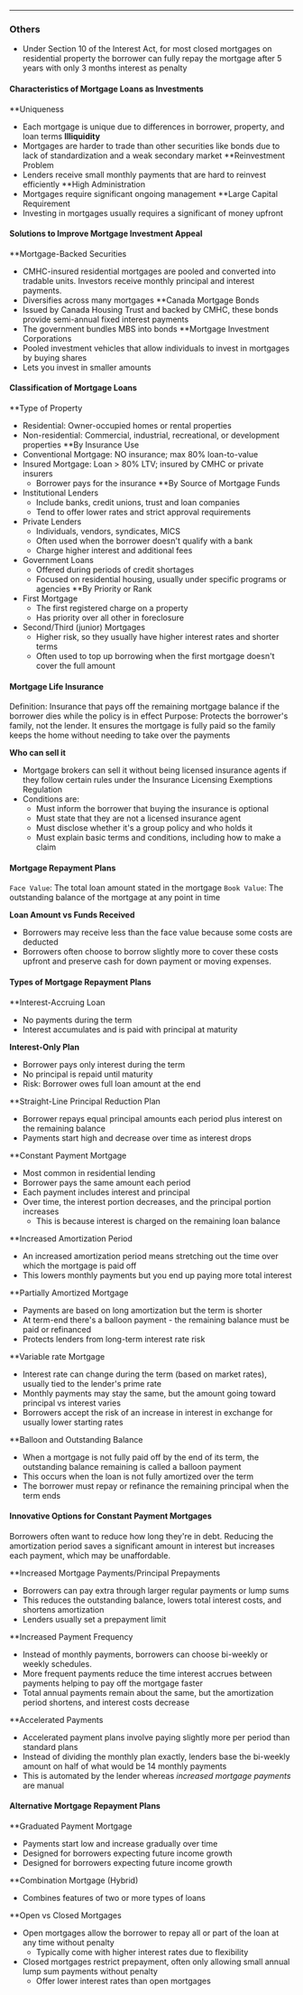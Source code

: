 ***
### Others
* Under Section 10 of the Interest Act, for most closed mortgages on residential property the borrower can fully repay the mortgage after 5 years with only 3 months interest as penalty
#### Characteristics of Mortgage Loans as Investments
**Uniqueness
* Each mortgage is unique due to differences in borrower, property, and loan terms
**Illiquidity**
* Mortgages are harder to trade than other securities like bonds due to lack of standardization and a weak secondary market
**Reinvestment Problem
* Lenders receive small monthly payments that are hard to reinvest efficiently
**High Administration
* Mortgages require significant ongoing management
**Large Capital Requirement
* Investing in mortgages usually requires a significant of money upfront

#### Solutions to Improve Mortgage Investment Appeal
**Mortgage-Backed Securities
* CMHC-insured residential mortgages are pooled and converted into tradable units. Investors receive monthly principal and interest payments.
* Diversifies across many mortgages
**Canada Mortgage Bonds
* Issued by Canada Housing Trust and backed by CMHC, these bonds provide semi-annual fixed interest payments
* The government bundles MBS into bonds
**Mortgage Investment Corporations
* Pooled investment vehicles that allow individuals to invest in mortgages by buying shares
* Lets you invest in smaller amounts

#### Classification of Mortgage Loans
**Type of Property
* Residential: Owner-occupied homes or rental properties
* Non-residential: Commercial, industrial, recreational, or development properties
**By Insurance Use
* Conventional Mortgage: NO insurance; max 80% loan-to-value
* Insured Mortgage: Loan > 80% LTV; insured by CMHC or private insurers
	* Borrower pays for the insurance
**By Source of Mortgage Funds
* Institutional Lenders
	* Include banks, credit unions, trust and loan companies
	* Tend to offer lower rates and strict approval requirements
* Private Lenders
	* Individuals, vendors, syndicates, MICS
	* Often used when the borrower doesn't qualify with a bank
	* Charge higher interest and additional fees
* Government Loans
	* Offered during periods of credit shortages
	* Focused on residential housing, usually under specific programs or agencies
**By Priority or Rank
* First Mortgage
	* The first registered charge on a property
	* Has priority over all other in foreclosure
* Second/Third (junior) Mortgages
	* Higher risk, so they usually have higher interest rates and shorter terms
	* Often used to top up borrowing when the first mortgage doesn't cover the full amount

#### Mortgage Life Insurance
Definition: Insurance that pays off the remaining mortgage balance if the borrower dies while the policy is in effect
Purpose: Protects the borrower's family, not the lender. It ensures the mortgage is fully paid so the family keeps the home without needing to take over the payments

**Who can sell it**
* Mortgage brokers can sell it without being licensed insurance agents if they follow certain rules under the Insurance Licensing Exemptions Regulation
* Conditions are:
	* Must inform the borrower that buying the insurance is optional
	* Must state that they are not a licensed insurance agent
	* Must disclose whether it's a group policy and who holds it
	* Must explain basic terms and conditions, including how to make a claim

#### Mortgage Repayment Plans
`Face Value`: The total loan amount stated in the mortgage
`Book Value`: The outstanding balance of the mortgage at any point in time

**Loan Amount vs Funds Received**
* Borrowers may receive less than the face value because some costs are deducted
* Borrowers often choose to borrow slightly more to cover these costs upfront and preserve cash for down payment or moving expenses.

#### Types of Mortgage Repayment Plans
**Interest-Accruing Loan
* No payments during the term
* Interest accumulates and is paid with principal at maturity

**Interest-Only Plan**
* Borrower pays only interest during the term
* No principal is repaid until maturity
* Risk: Borrower owes full loan amount at the end

**Straight-Line Principal Reduction Plan
* Borrower repays equal principal amounts each period plus interest on the remaining balance
* Payments start high and decrease over time as interest drops

**Constant Payment Mortgage
* Most common in residential lending
* Borrower pays the same amount each period
* Each payment includes interest and principal
* Over time, the interest portion decreases, and the principal portion increases
	* This is because interest is charged on the remaining loan balance

**Increased Amortization Period
* An increased amortization period means stretching out the time over which the mortgage is paid off
* This lowers monthly payments but you end up paying more total interest

**Partially Amortized Mortgage
* Payments are based on long amortization but the term is shorter
* At term-end there's a balloon payment - the remaining balance must be paid or refinanced
* Protects lenders from long-term interest rate risk

**Variable rate Mortgage 
* Interest rate can change during the term (based on market rates), usually tied to the lender's prime rate
* Monthly payments may stay the same, but the amount going toward principal vs interest varies
* Borrowers accept the risk of an increase in interest in exchange for usually lower starting rates

**Balloon and Outstanding Balance
* When a mortgage is not fully paid off by the end of its term, the outstanding balance remaining is called a balloon payment
* This occurs when the loan is not fully amortized over the term
* The borrower must repay or refinance the remaining principal when the term ends

#### Innovative Options for Constant Payment Mortgages
Borrowers often want to reduce how long they're in debt. Reducing the amortization period saves a significant amount in interest but increases each payment, which may be unaffordable.

**Increased Mortgage Payments/Principal Prepayments
* Borrowers can pay extra through larger regular payments or lump sums
* This reduces the outstanding balance, lowers total interest costs, and shortens amortization
* Lenders usually set a prepayment limit

**Increased Payment Frequency
* Instead of monthly payments, borrowers can choose bi-weekly or weekly schedules.
* More frequent payments reduce the time interest accrues between payments helping to pay off the mortgage faster
* Total annual payments remain about the same, but the amortization period shortens, and interest costs decrease

**Accelerated Payments
* Accelerated payment plans involve paying slightly more per period than standard plans
* Instead of dividing the monthly plan exactly, lenders base the bi-weekly amount on half of what would be 14 monthly payments
* This is automated by the lender whereas *increased mortgage payments* are manual

#### Alternative Mortgage Repayment Plans
**Graduated Payment Mortgage
* Payments start low and increase gradually over time
* Designed for borrowers expecting future income growth
* Designed for borrowers expecting future income growth

**Combination Mortgage (Hybrid)
* Combines features of two or more types of loans

**Open vs Closed Mortgages
* Open mortgages allow the borrower to repay all or part of the loan at any time without penalty
	* Typically come with higher interest rates due to flexibility
* Closed mortgages restrict prepayment, often only allowing small annual lump sum payments without penalty
	* Offer lower interest rates than open mortgages

